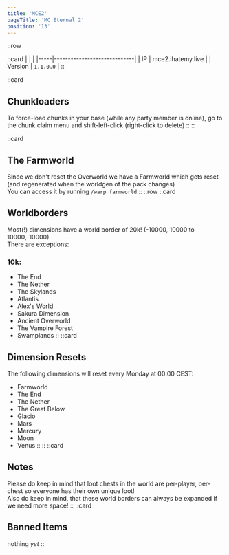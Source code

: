 ```yaml
---
title: 'MCE2'
pageTitle: 'MC Eternal 2'
position: '13'
---
```

::row

::card
|     |                             |
|-----|-----------------------------|
| IP  |    mce2.ihatemy.live       |
| Version  |   `1.1.0.0`        |
::

::card
## Chunkloaders
To force-load chunks in your base (while any party member is online), go to the chunk claim menu and shift-left-click (right-click to delete)
::
::

::card
## The Farmworld
Since we don't reset the Overworld we have a Farmworld which gets reset (and regenerated when the worldgen of the pack changes)  
You can access it by running `/warp farmworld`
::
::row
::card
## Worldborders
Most(!) dimensions have a world border of 20k! (-10000, 10000 to 10000,-10000)  
There are exceptions:
### 10k:
- The End
- The Nether
- The Skylands
- Atlantis
- Alex's World
- Sakura Dimension
- Ancient Overworld
- The Vampire Forest
- Swamplands
::
::card
## Dimension Resets
The following dimensions will reset every Monday at 00:00 CEST:  
- Farmworld
- The End
- The Nether
- The Great Below
- Glacio
- Mars
- Mercury
- Moon
- Venus
::
::
::card
## Notes
Please do keep in mind that loot chests in the world are per-player, per-chest so everyone has their own unique loot!  
Also do keep in mind, that these world borders can always be expanded if we need more space!
::
::card
## Banned Items
nothing _yet_
::